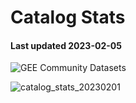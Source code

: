 # Catalog Stats

#### Last updated 2023-02-05

![GEE Community Datasets](https://img.shields.io/endpoint?url=https://gist.githubusercontent.com/samapriya/34bc0c1280d475d3a69e3b60a706226e/raw/community.json)

![catalog_stats_20230201](https://github.com/samapriya/awesome-gee-community-datasets/assets/6677629/a06d4bd8-afac-46c7-b19e-098c3dc2841b)
